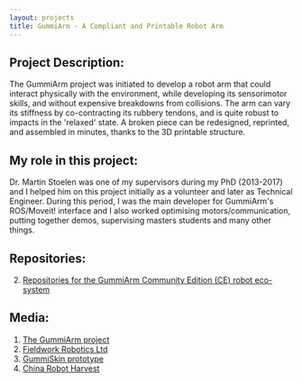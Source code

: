 ```yaml
---
layout: projects
title: GummiArm - A Compliant and Printable Robot Arm
---
```

## Project Description:
The GummiArm project was initiated to develop a robot arm that could interact physically with the environment, while developing its sensorimotor skills, and without expensive breakdowns from collisions. The arm can vary its stiffness by co-contracting its rubbery tendons, and is quite robust to impacts in the 'relaxed' state. A broken piece can be redesigned, reprinted, and assembled in minutes, thanks to the 3D printable structure.

## My role in this project:
Dr. Martin Stoelen was one of my supervisors during my PhD (2013-2017) and I helped him on this project initially as a volunteer and later as Technical Engineer. During this period, I was the main developer for GummiArm's ROS/Moveit! interface and I also worked optimising motors/communication, putting together demos, supervising masters students and many other things.

## Repositories:
2. [Repositories for the GummiArm Community Edition (CE) robot eco-system](https://github.com/GummiArmCE)

## Media:
1. [The GummiArm project](https://www.youtube.com/watch?v=12OUa2LijFk)
2. [Fieldwork Robotics Ltd](https://fieldworkrobotics.github.io/)
2. [GummiSkin prototype](https://www.youtube.com/watch?v=M_QCqeZJ260)
3. [China Robot Harvest](https://www.youtube.com/watch?v=y0UrMbuYTxk)
